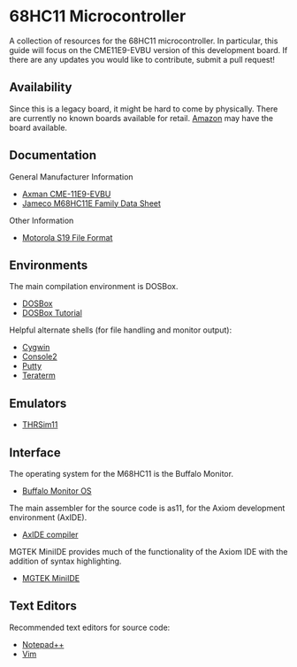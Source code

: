 # 68HC11 Microcontroller
A collection of resources for the 68HC11 microcontroller. In particular, this guide will focus on the CME11E9-EVBU version of this development board. If there are any updates you would like to contribute, submit a pull request!

## Availability
Since this is a legacy board, it might be hard to come by physically. There are currently no known boards available for retail.
[Amazon](https://www.amazon.com/Evaluation-Serial-Configurable-Memory-Sockets/dp/B00DK2CDU0/ref=sr_1_5?ie=UTF8&qid=1514243876&sr=8-5&keywords=68hc11) may have the board available.

## Documentation
General Manufacturer Information
* [Axman CME-11E9-EVBU](https://www.axman.com/content/cme-11e9-evbu)
* [Jameco M68HC11E Family Data Sheet](http://letmegooglethat.com/?q=jameco+68hc11+family+data+sheet)

Other Information
* [Motorola S19 File Format](https://www.x-ways.net/winhex/kb/ff/Motorola-S3.txt)

## Environments
The main compilation environment is DOSBox.
* [DOSBox](https://www.dosbox.com)
* [DOSBox Tutorial](https://www.dosbox.com/wiki/Basic_Setup_and_Installation_of_DosBox)

Helpful alternate shells (for file handling and monitor output):
* [Cygwin](https://www.cygwin.com)
* [Console2](https://sourceforge.net/projects/console/files/)
* [Putty](https://www.putty.org)
* [Teraterm](https://ttssh2.osdn.jp/index.html.en)

## Emulators
*  [THRSim11](http://letmegooglethat.com/?q=thrsim11)

## Interface
The operating system for the M68HC11 is the Buffalo Monitor.
* [Buffalo Monitor OS](https://www.mil.ufl.edu/projects/gup/docs/buffalo.pdf)

The main assembler for the source code is as11, for the Axiom development environment (AxIDE).
* [AxIDE compiler](https://www.axman.com/content/axide)

MGTEK MiniIDE provides much of the functionality of the Axiom IDE with the addition of syntax highlighting.
* [MGTEK MiniIDE](https://www.mgtek.com/miniide/)

## Text Editors
Recommended text editors for source code:
* [Notepad++](https://notepad-plus-plus.org)
* [Vim](https://www.vim.org)  
